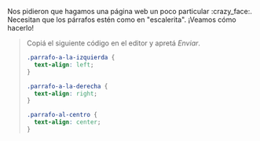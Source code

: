 Nos pidieron que hagamos una página web un poco particular :crazy_face:. Necesitan que los párrafos estén como en "escalerita". ¡Veamos cómo hacerlo!

> Copiá el siguiente código en el editor y apretá _Enviar_.
>
> ```css
> .parrafo-a-la-izquierda {
>   text-align: left;
> }
> 
> .parrafo-a-la-derecha {
>   text-align: right;
> }
> 
> .parrafo-al-centro {
>   text-align: center;
> }
> ```
